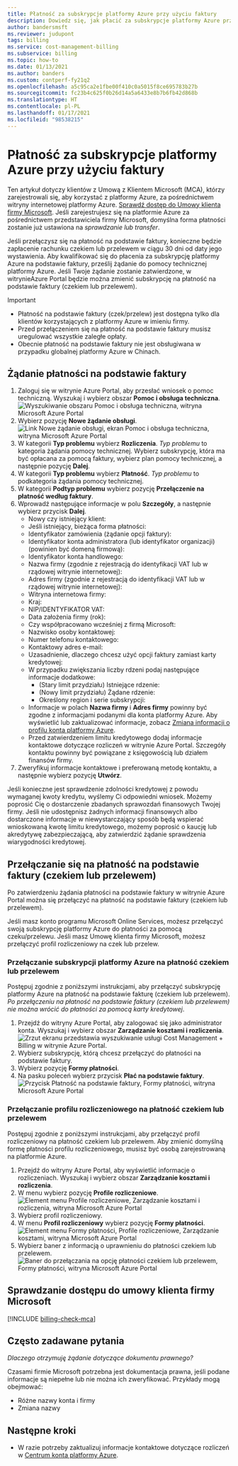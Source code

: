 ```yaml
---
title: Płatność za subskrypcje platformy Azure przy użyciu faktury
description: Dowiedz się, jak płacić za subskrypcje platformy Azure przy użyciu faktury. Zobacz często zadawane pytania, aby wyświetlić więcej informacji.
author: bandersmsft
ms.reviewer: judupont
tags: billing
ms.service: cost-management-billing
ms.subservice: billing
ms.topic: how-to
ms.date: 01/13/2021
ms.author: banders
ms.custom: contperf-fy21q2
ms.openlocfilehash: a5c95ca2e1fbe00f410c0a5015f8ce695783b27b
ms.sourcegitcommit: fc23b4c625f0b26d14a5a6433e8b7b6fb42d868b
ms.translationtype: HT
ms.contentlocale: pl-PL
ms.lasthandoff: 01/17/2021
ms.locfileid: "98538215"
---
```

# <a name="pay-for-your-azure-subscription-by-invoice"></a>Płatność za subskrypcje platformy Azure przy użyciu faktury

Ten artykuł dotyczy klientów z Umową z Klientem Microsoft (MCA), którzy zarejestrowali się, aby korzystać z platformy Azure, za pośrednictwem witryny internetowej platformy Azure. [Sprawdź dostęp do Umowy klienta firmy Microsoft](#check-access-to-a-microsoft-customer-agreement). Jeśli zarejestrujesz się na platformie Azure za pośrednictwem przedstawiciela firmy Microsoft, domyślna forma płatności zostanie już ustawiona na *sprawdzanie lub transfer*.

Jeśli przełączysz się na płatność na podstawie faktury, konieczne będzie zapłacenie rachunku czekiem lub przelewem w ciągu 30 dni od daty jego wystawienia. Aby kwalifikować się do płacenia za subskrypcję platformy Azure na podstawie faktury, prześlij żądanie do pomocy technicznej platformy Azure. Jeśli Twoje żądanie zostanie zatwierdzone, w witrynieAzure Portal będzie można zmienić subskrypcję na płatność na podstawie faktury (czekiem lub przelewem).

> [!IMPORTANT]
> * Płatność na podstawie faktury (czek/przelew) jest dostępna tylko dla klientów korzystających z platformy Azure w imieniu firmy.
> * Przed przełączeniem się na płatność na podstawie faktury musisz uregulować wszystkie zaległe opłaty.
> * Obecnie płatność na podstawie faktury nie jest obsługiwana w przypadku globalnej platformy Azure w Chinach.

## <a name="request-to-pay-by-invoice"></a>Żądanie płatności na podstawie faktury

1. Zaloguj się w witrynie Azure Portal, aby przesłać wniosek o pomoc techniczną. Wyszukaj i wybierz obszar **Pomoc i obsługa techniczna**.  
    ![Wyszukiwanie obszaru Pomoc i obsługa techniczna, witryna Microsoft Azure Portal](./media/pay-by-invoice/search-for-help-and-support.png)
1. Wybierz pozycję **Nowe żądanie obsługi**.  
    ![Link Nowe żądanie obsługi, ekran Pomoc i obsługa techniczna, witryna Microsoft Azure Portal](./media/pay-by-invoice/help-and-support.png)
1. W kategorii **Typ problemu** wybierz **Rozliczenia**. *Typ problemu* to kategoria żądania pomocy technicznej. Wybierz subskrypcję, która ma być opłacana za pomocą faktury, wybierz plan pomocy technicznej, a następnie pozycję **Dalej**.
1. W kategorii **Typ problemu** wybierz **Płatność**. *Typ problemu* to podkategoria żądania pomocy technicznej.
1. W kategorii **Podtyp problemu** wybierz pozycję **Przełączenie na płatność według faktury**.
1. Wprowadź następujące informacje w polu **Szczegóły**, a następnie wybierz przycisk **Dalej**.
    - Nowy czy istniejący klient:
    - Jeśli istniejący, bieżąca forma płatności:
    - Identyfikator zamówienia (żądanie opcji faktury):
    - Identyfikator konta administratora (lub identyfikator organizacji) (powinien być domeną firmową):
    - Identyfikator konta handlowego:
    - Nazwa firmy (zgodnie z rejestracją do identyfikacji VAT lub w rządowej witrynie internetowej):
    - Adres firmy (zgodnie z rejestracją do identyfikacji VAT lub w rządowej witrynie internetowej):
    - Witryna internetowa firmy:
    - Kraj:
    - NIP/IDENTYFIKATOR VAT:
    - Data założenia firmy (rok):
    - Czy współpracowano wcześniej z firmą Microsoft:
    - Nazwisko osoby kontaktowej:
    - Numer telefonu kontaktowego:
    - Kontaktowy adres e-mail:
    - Uzasadnienie, dlaczego chcesz użyć opcji faktury zamiast karty kredytowej:
    - W przypadku zwiększania liczby rdzeni podaj następujące informacje dodatkowe:
        - (Stary limit przydziału) Istniejące rdzenie:
        - (Nowy limit przydziału) Żądane rdzenie:
        - Określony region i serie subskrypcji:
    - Informacje w polach **Nazwa firmy** i **Adres firmy** powinny być zgodne z informacjami podanymi dla konta platformy Azure. Aby wyświetlić lub zaktualizować informacje, zobacz [Zmiana informacji o profilu konta platformy Azure](change-azure-account-profile.md).
    - Przed zatwierdzeniem limitu kredytowego dodaj informacje kontaktowe dotyczące rozliczeń w witrynie Azure Portal. Szczegóły kontaktu powinny być powiązane z księgowością lub działem finansów firmy.
1. Zweryfikuj informacje kontaktowe i preferowaną metodę kontaktu, a następnie wybierz pozycję **Utwórz**.

Jeśli konieczne jest sprawdzenie zdolności kredytowej z powodu wymaganej kwoty kredytu, wyślemy Ci odpowiedni wniosek. Możemy poprosić Cię o dostarczenie zbadanych sprawozdań finansowych Twojej firmy. Jeśli nie udostępnisz żadnych informacji finansowych albo dostarczone informacje w niewystarczający sposób będą wspierać wnioskowaną kwotę limitu kredytowego, możemy poprosić o kaucję lub akredytywę zabezpieczającą, aby zatwierdzić żądanie sprawdzenia wiarygodności kredytowej.

## <a name="switch-to-invoice-pay-checkwire-transfer"></a>Przełączanie się na płatność na podstawie faktury (czekiem lub przelewem)

Po zatwierdzeniu żądania płatności na podstawie faktury w witrynie Azure Portal można się przełączyć na płatność na podstawie faktury (czekiem lub przelewem).

Jeśli masz konto programu Microsoft Online Services, możesz przełączyć swoją subskrypcję platformy Azure do płatności za pomocą czeku/przelewu. Jeśli masz Umowę klienta firmy Microsoft, możesz przełączyć profil rozliczeniowy na czek lub przelew.

### <a name="switch-azure-subscription-to-checkwire-transfer"></a>Przełączanie subskrypcji platformy Azure na płatność czekiem lub przelewem

Postępuj zgodnie z poniższymi instrukcjami, aby przełączyć subskrypcję platformy Azure na płatność na podstawie fakturę (czekiem lub przelewem). *Po przełączeniu na płatność na podstawie faktury (czekiem lub przelewem) nie można wrócić do płatności za pomocą karty kredytowej*.

1. Przejdź do witryny Azure Portal, aby zalogować się jako administrator konta. Wyszukaj i wybierz obszar **Zarządzanie kosztami i rozliczenia**.  
    ![Zrzut ekranu przedstawia wyszukiwanie usługi Cost Management + Billing w witrynie Azure Portal.](./media/pay-by-invoice/search.png)
1. Wybierz subskrypcję, którą chcesz przełączyć do płatności na podstawie faktury.
1. Wybierz pozycję **Formy płatności**.
1. Na pasku poleceń wybierz przycisk **Płać na podstawie faktury**.  
    ![Przycisk Płatność na podstawie faktury, Formy płatności, witryna Microsoft Azure Portal](./media/pay-by-invoice/pay-by-invoice.png)

### <a name="switch-billing-profile-to-checkwire-transfer"></a>Przełączanie profilu rozliczeniowego na płatność czekiem lub przelewem

Postępuj zgodnie z poniższymi instrukcjami, aby przełączyć profil rozliczeniowy na płatność czekiem lub przelewem. Aby zmienić domyślną formę płatności profilu rozliczeniowego, musisz być osobą zarejestrowaną na platformie Azure.

1. Przejdź do witryny Azure Portal, aby wyświetlić informacje o rozliczeniach. Wyszukaj i wybierz obszar **Zarządzanie kosztami i rozliczenia**.
1. W menu wybierz pozycję **Profile rozliczeniowe**.  
    ![Element menu Profile rozliczeniowe, Zarządzanie kosztami i rozliczenia, witryna Microsoft Azure Portal](./media/pay-by-invoice/billing-profile.png)
1. Wybierz profil rozliczeniowy.
1. W menu **Profil rozliczeniowy** wybierz pozycję **Formy płatności**.  
   ![Element menu Formy płatności, Profile rozliczeniowe, Zarządzanie kosztami, witryna Microsoft Azure Portal](./media/pay-by-invoice/billing-profile-payment-methods.png)
1. Wybierz baner z informacją o uprawnieniu do płatności czekiem lub przelewem.  
    ![Baner do przełączania na opcję płatności czekiem lub przelewem, Formy płatności, witryna Microsoft Azure Portal](./media/pay-by-invoice/customer-led-switch-to-invoice.png)

## <a name="check-access-to-a-microsoft-customer-agreement"></a>Sprawdzanie dostępu do umowy klienta firmy Microsoft
[!INCLUDE [billing-check-mca](../../../includes/billing-check-mca.md)]

## <a name="frequently-asked-questions"></a>Często zadawane pytania

*Dlaczego otrzymuję żądanie dotyczące dokumentu prawnego?*

Czasami firmie Microsoft potrzebna jest dokumentacja prawna, jeśli podane informacje są niepełne lub nie można ich zweryfikować. Przykłady mogą obejmować:

* Różne nazwy konta i firmy
* Zmiana nazwy

## <a name="next-steps"></a>Następne kroki

* W razie potrzeby zaktualizuj informacje kontaktowe dotyczące rozliczeń w [Centrum konta platformy Azure](https://account.azure.com/Profile).